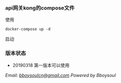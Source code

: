 ### api网关kong的compose文件

使用

`docker-compose up -d `

启动


### 版本状态

- 20190318 第一版本可以使用

*Email: bboysoulcn@gmail.com*
*Powered by Bboysoul*